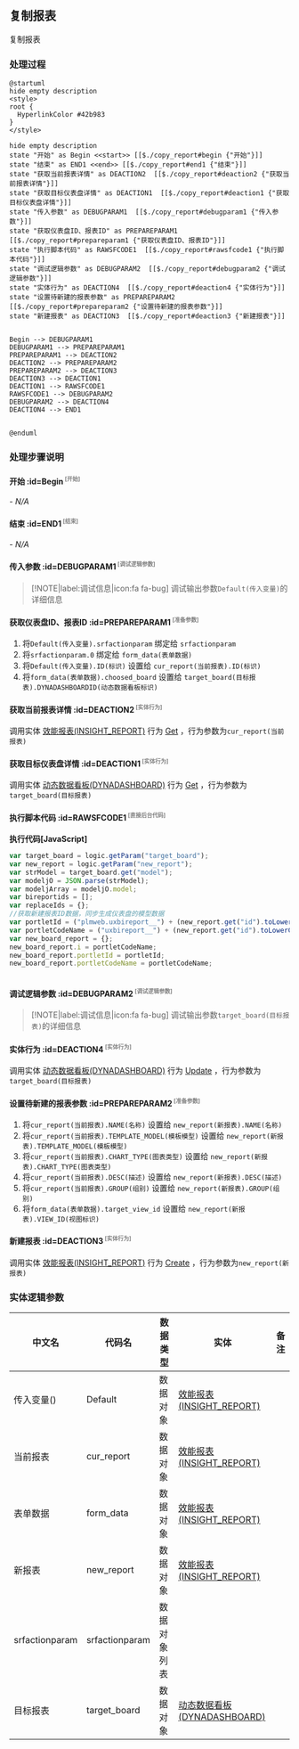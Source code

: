 ## 复制报表 <!-- {docsify-ignore-all} -->

   复制报表

### 处理过程

```plantuml
@startuml
hide empty description
<style>
root {
  HyperlinkColor #42b983
}
</style>

hide empty description
state "开始" as Begin <<start>> [[$./copy_report#begin {"开始"}]]
state "结束" as END1 <<end>> [[$./copy_report#end1 {"结束"}]]
state "获取当前报表详情" as DEACTION2  [[$./copy_report#deaction2 {"获取当前报表详情"}]]
state "获取目标仪表盘详情" as DEACTION1  [[$./copy_report#deaction1 {"获取目标仪表盘详情"}]]
state "传入参数" as DEBUGPARAM1  [[$./copy_report#debugparam1 {"传入参数"}]]
state "获取仪表盘ID、报表ID" as PREPAREPARAM1  [[$./copy_report#prepareparam1 {"获取仪表盘ID、报表ID"}]]
state "执行脚本代码" as RAWSFCODE1  [[$./copy_report#rawsfcode1 {"执行脚本代码"}]]
state "调试逻辑参数" as DEBUGPARAM2  [[$./copy_report#debugparam2 {"调试逻辑参数"}]]
state "实体行为" as DEACTION4  [[$./copy_report#deaction4 {"实体行为"}]]
state "设置待新建的报表参数" as PREPAREPARAM2  [[$./copy_report#prepareparam2 {"设置待新建的报表参数"}]]
state "新建报表" as DEACTION3  [[$./copy_report#deaction3 {"新建报表"}]]


Begin --> DEBUGPARAM1
DEBUGPARAM1 --> PREPAREPARAM1
PREPAREPARAM1 --> DEACTION2
DEACTION2 --> PREPAREPARAM2
PREPAREPARAM2 --> DEACTION3
DEACTION3 --> DEACTION1
DEACTION1 --> RAWSFCODE1
RAWSFCODE1 --> DEBUGPARAM2
DEBUGPARAM2 --> DEACTION4
DEACTION4 --> END1


@enduml
```


### 处理步骤说明

#### 开始 :id=Begin<sup class="footnote-symbol"> <font color=gray size=1>[开始]</font></sup>



*- N/A*
#### 结束 :id=END1<sup class="footnote-symbol"> <font color=gray size=1>[结束]</font></sup>



*- N/A*

#### 传入参数 :id=DEBUGPARAM1<sup class="footnote-symbol"> <font color=gray size=1>[调试逻辑参数]</font></sup>



> [!NOTE|label:调试信息|icon:fa fa-bug]
> 调试输出参数`Default(传入变量)`的详细信息


#### 获取仪表盘ID、报表ID :id=PREPAREPARAM1<sup class="footnote-symbol"> <font color=gray size=1>[准备参数]</font></sup>



1. 将`Default(传入变量).srfactionparam` 绑定给  `srfactionparam`
2. 将`srfactionparam.0` 绑定给  `form_data(表单数据)`
3. 将`Default(传入变量).ID(标识)` 设置给  `cur_report(当前报表).ID(标识)`
4. 将`form_data(表单数据).choosed_board` 设置给  `target_board(目标报表).DYNADASHBOARDID(动态数据看板标识)`

#### 获取当前报表详情 :id=DEACTION2<sup class="footnote-symbol"> <font color=gray size=1>[实体行为]</font></sup>



调用实体 [效能报表(INSIGHT_REPORT)](module/Insight/insight_report.md) 行为 [Get](module/Insight/insight_report#行为) ，行为参数为`cur_report(当前报表)`

#### 获取目标仪表盘详情 :id=DEACTION1<sup class="footnote-symbol"> <font color=gray size=1>[实体行为]</font></sup>



调用实体 [动态数据看板(DYNADASHBOARD)](module/Base/dyna_dashboard.md) 行为 [Get](module/Base/dyna_dashboard#行为) ，行为参数为`target_board(目标报表)`

#### 执行脚本代码 :id=RAWSFCODE1<sup class="footnote-symbol"> <font color=gray size=1>[直接后台代码]</font></sup>



<p class="panel-title"><b>执行代码[JavaScript]</b></p>

```javascript
var target_board = logic.getParam("target_board");
var new_report = logic.getParam("new_report");
var strModel = target_board.get("model");
var modeljO = JSON.parse(strModel);
var modeljArray = modeljO.model;
var bireportids = [];
var replaceIds = {};
//获取新建报表ID数据，同步生成仪表盘的模型数据
var portletId = ("plmweb.uxbireport__") + (new_report.get("id").toLowerCase());
var portletCodeName = ("uxbireport__") + (new_report.get("id").toLowerCase());
var new_board_report = {};
new_board_report.i = portletCodeName;
new_board_report.portletId = portletId;
new_board_report.portletCodeName = portletCodeName;



```

#### 调试逻辑参数 :id=DEBUGPARAM2<sup class="footnote-symbol"> <font color=gray size=1>[调试逻辑参数]</font></sup>



> [!NOTE|label:调试信息|icon:fa fa-bug]
> 调试输出参数`target_board(目标报表)`的详细信息


#### 实体行为 :id=DEACTION4<sup class="footnote-symbol"> <font color=gray size=1>[实体行为]</font></sup>



调用实体 [动态数据看板(DYNADASHBOARD)](module/Base/dyna_dashboard.md) 行为 [Update](module/Base/dyna_dashboard#行为) ，行为参数为`target_board(目标报表)`

#### 设置待新建的报表参数 :id=PREPAREPARAM2<sup class="footnote-symbol"> <font color=gray size=1>[准备参数]</font></sup>



1. 将`cur_report(当前报表).NAME(名称)` 设置给  `new_report(新报表).NAME(名称)`
2. 将`cur_report(当前报表).TEMPLATE_MODEL(模板模型)` 设置给  `new_report(新报表).TEMPLATE_MODEL(模板模型)`
3. 将`cur_report(当前报表).CHART_TYPE(图表类型)` 设置给  `new_report(新报表).CHART_TYPE(图表类型)`
4. 将`cur_report(当前报表).DESC(描述)` 设置给  `new_report(新报表).DESC(描述)`
5. 将`cur_report(当前报表).GROUP(组别)` 设置给  `new_report(新报表).GROUP(组别)`
6. 将`form_data(表单数据).target_view_id` 设置给  `new_report(新报表).VIEW_ID(视图标识)`

#### 新建报表 :id=DEACTION3<sup class="footnote-symbol"> <font color=gray size=1>[实体行为]</font></sup>



调用实体 [效能报表(INSIGHT_REPORT)](module/Insight/insight_report.md) 行为 [Create](module/Insight/insight_report#行为) ，行为参数为`new_report(新报表)`



### 实体逻辑参数

|    中文名   |    代码名    |  数据类型    |  实体   |备注 |
| --------| --------| -------- | -------- | --------   |
|传入变量(<i class="fa fa-check"/></i>)|Default|数据对象|[效能报表(INSIGHT_REPORT)](module/Insight/insight_report.md)||
|当前报表|cur_report|数据对象|[效能报表(INSIGHT_REPORT)](module/Insight/insight_report.md)||
|表单数据|form_data|数据对象|[效能报表(INSIGHT_REPORT)](module/Insight/insight_report.md)||
|新报表|new_report|数据对象|[效能报表(INSIGHT_REPORT)](module/Insight/insight_report.md)||
|srfactionparam|srfactionparam|数据对象列表|||
|目标报表|target_board|数据对象|[动态数据看板(DYNADASHBOARD)](module/Base/dyna_dashboard.md)||
